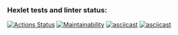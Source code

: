 ### Hexlet tests and linter status:
[![Actions Status](https://github.com/bobrovdimal/php-project-45/workflows/hexlet-check/badge.svg)](https://github.com/bobrovdimal/php-project-45/actions)
[![Maintainability](https://api.codeclimate.com/v1/badges/daf418b5545f96aec86e/maintainability)](https://codeclimate.com/github/bobrovdimal/php-project-45/maintainability)
[![asciicast](https://asciinema.org/a/kfMO0x9sM4b9ujNMT5lDMr9hQ.svg)](https://asciinema.org/a/kfMO0x9sM4b9ujNMT5lDMr9hQ)
[![asciicast](https://asciinema.org/a/US1iJOcnK4Yyuw6ZZFduyXBnh.svg)](https://asciinema.org/a/US1iJOcnK4Yyuw6ZZFduyXBnh)
